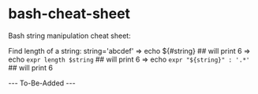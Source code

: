 # bash-cheat-sheet
Bash string manipulation cheat sheet:

Find length of a string:
  string='abcdef'
  => echo ${#string}                    ## will print 6
  => echo `expr length $string`         ## will print 6
  => echo `expr "${string}" : '.*'`     ## will print 6

--- To-Be-Added ---

